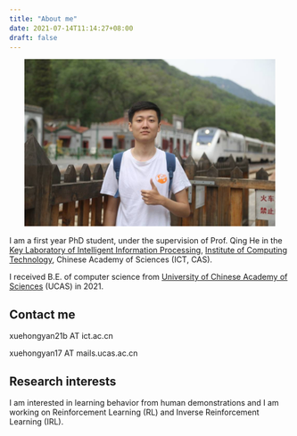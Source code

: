 ```yaml
---
title: "About me"
date: 2021-07-14T11:14:27+08:00
draft: false
---
```


 <div align="center"><img src="https://raw.githubusercontent.com/xuehongyanL/images/main/xhy.jpg" width = "450" height = "300" alt="薛泓彦" /></div>


I am a first year PhD student, under the supervision of Prof. Qing He in the [Key Laboratory of Intelligent Information Processing](http://iip.ict.ac.cn/), [Institute of Computing Technology](http://www.ict.ac.cn/), Chinese Academy of Sciences (ICT, CAS). 

I received B.E. of computer science from [University of Chinese Academy of Sciences](http://www.ucas.ac.cn) (UCAS) in 2021.

## Contact me

xuehongyan21b AT ict.ac.cn

xuehongyan17 AT mails.ucas.ac.cn

## Research interests

I am interested in learning behavior from human demonstrations and I am working on Reinforcement Learning (RL) and Inverse Reinforcement Learning (IRL).
